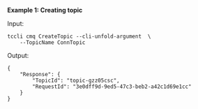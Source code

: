 **Example 1: Creating topic**



Input: 

```
tccli cmq CreateTopic --cli-unfold-argument  \
    --TopicName ConnTopic
```

Output: 
```
{
    "Response": {
        "TopicId": "topic-gzz05csc",
        "RequestId": "3e0dff9d-9ed5-47c3-beb2-a42c1d69e1cc"
    }
}
```

